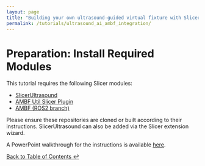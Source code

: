 ```yaml
---
layout: page
title: "Building your own ultrasound-guided virtual fixture with Slicer and AMBF"
permalink: /tutorials/ultrasound_ai_ambf_integration/
---
```


# Preparation: Install Required Modules

This tutorial requires the following Slicer modules:

- [SlicerUltrasound](https://github.com/SlicerUltrasound/SlicerUltrasound)  
- [AMBF Util Slicer Plugin](https://github.com/LCSR-CIIS/ambf_util_slicer_plugin)  
- [AMBF (ROS2 branch)](https://github.com/LauraConnolly/ambf/tree/ros2-support)  

Please ensure these repositories are cloned or built according to their instructions. SlicerUltrasound can also be added via the Slicer extension wizard.

A PowerPoint walkthrough for the instructions is available [here](https://drive.google.com/drive/folders/1ZyV0TVFVR76yH7VmR2To1MBtuEVLKbxi?usp=drive_link).

[Back to Table of Contents ↩️](index)
